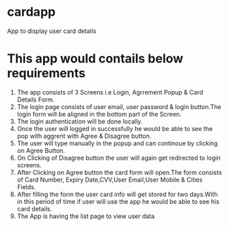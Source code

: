 # cardapp
App to display user card details

# This app would contails below requirements

1. The app consists of 3 Screens i.e Login, Agrrement Popup & Card Details Form.
2. The login page consists of user email, user password & login button.The login form will be aligned in the bottom part of the Screen.
3. The login authentication will be done locally.
4. Once the user will logged in successfully he would be able to see the pop with aggrent with Agree & Disagree button.
5. The user will type manually in the popup and can continoue by clicking on Agree Button.
6. On Clicking of Disagree button the user will again get redirected to login screens.
7. After Clicking on Agree button the card form will open.The form consists of Card Number, Expiry Date,CVV,User Email,User Mobile & Cities Fields.
8. After filling the form the user card info will get stored for two days.With in this period of time if user will use the app he would be able to see his card details.
9. The App is having the list page to view user data
